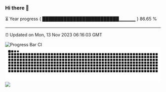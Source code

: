 ### Hi there 👋

⏳ Year progress { █████████████████████████▁▁▁▁▁ } 86.65 %

---

⏰ Updated on Mon, 13 Nov 2023 06:16:03 GMT

![Progress Bar CI](https://github.com/liununu/liununu/workflows/Progress%20Bar%20CI/badge.svg)![](https://raw.githubusercontent.com/L1cardo/L1cardo/main/assets/github-contribution-grid-snake.svg)![](https://raw.githubusercontent.com/seesaws/seesaws/main/assets/github-contribution-grid-snake.svg)
